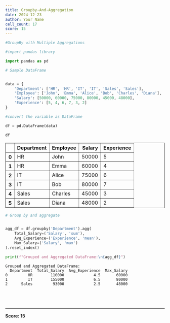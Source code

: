 ```yaml
---
title: Groupby-And-Aggregation
date: 2024-12-23
author: Your Name
cell_count: 17
score: 15
---
```


```python
#GroupBy with Multiple Aggregations
```


```python
#import pandas library
```


```python
import pandas as pd
```


```python
# Sample DataFrame
```


```python

```


```python
data = {
    'Department': ['HR', 'HR', 'IT', 'IT', 'Sales', 'Sales'],
    'Employee': ['John', 'Emma', 'Alice', 'Bob', 'Charles', 'Diana'],
    'Salary': [50000, 60000, 75000, 80000, 45000, 48000],
    'Experience': [5, 4, 6, 7, 3, 2]
}

```


```python
#convert the variable as DataFrame
```


```python
df = pd.DataFrame(data)
```


```python
df
```




<div>
<style scoped>
    .dataframe tbody tr th:only-of-type {
        vertical-align: middle;
    }

    .dataframe tbody tr th {
        vertical-align: top;
    }

    .dataframe thead th {
        text-align: right;
    }
</style>
<table border="1" class="dataframe">
  <thead>
    <tr style="text-align: right;">
      <th></th>
      <th>Department</th>
      <th>Employee</th>
      <th>Salary</th>
      <th>Experience</th>
    </tr>
  </thead>
  <tbody>
    <tr>
      <th>0</th>
      <td>HR</td>
      <td>John</td>
      <td>50000</td>
      <td>5</td>
    </tr>
    <tr>
      <th>1</th>
      <td>HR</td>
      <td>Emma</td>
      <td>60000</td>
      <td>4</td>
    </tr>
    <tr>
      <th>2</th>
      <td>IT</td>
      <td>Alice</td>
      <td>75000</td>
      <td>6</td>
    </tr>
    <tr>
      <th>3</th>
      <td>IT</td>
      <td>Bob</td>
      <td>80000</td>
      <td>7</td>
    </tr>
    <tr>
      <th>4</th>
      <td>Sales</td>
      <td>Charles</td>
      <td>45000</td>
      <td>3</td>
    </tr>
    <tr>
      <th>5</th>
      <td>Sales</td>
      <td>Diana</td>
      <td>48000</td>
      <td>2</td>
    </tr>
  </tbody>
</table>
</div>




```python
# Group by and aggregate
```


```python

```


```python
agg_df = df.groupby('Department').agg(
    Total_Salary=('Salary', 'sum'),
    Avg_Experience=('Experience', 'mean'),
    Max_Salary=('Salary', 'max')
).reset_index()
```


```python
print(f"Grouped and Aggregated DataFrame:\n{agg_df}")
```

    Grouped and Aggregated DataFrame:
      Department  Total_Salary  Avg_Experience  Max_Salary
    0         HR        110000             4.5       60000
    1         IT        155000             6.5       80000
    2      Sales         93000             2.5       48000



```python

```


```python

```


```python

```


```python

```


---
**Score: 15**
